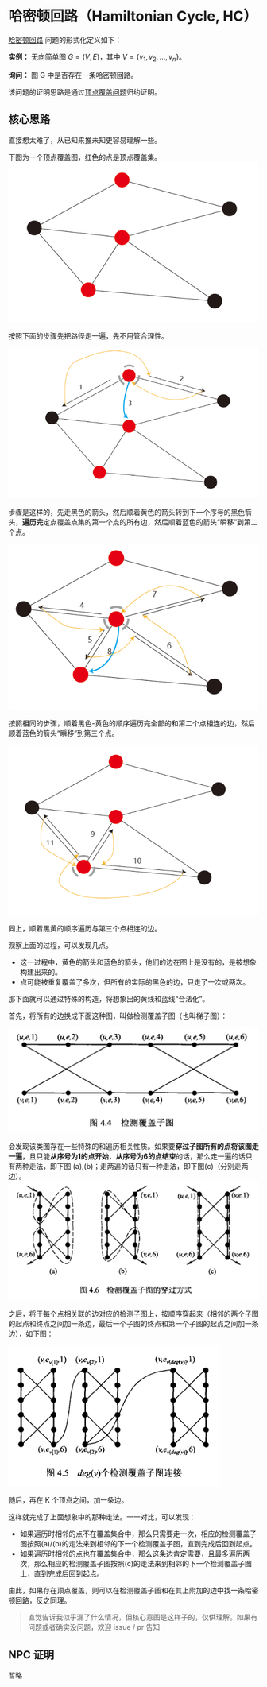 # 哈密顿回路（Hamiltonian Cycle, HC）
[哈密顿回路](./../GraphTheory/2.html) 问题的形式化定义如下：

**实例：** 无向简单图 $G=(V,E)$，其中 $V=\{v_1,v_2,...,v_n\}$。

**询问：** 图 G 中是否存在一条哈密顿回路。

该问题的证明思路是通过[顶点覆盖问题](./vc.html)归约证明。

## 核心思路

直接想太难了，从已知来推未知更容易理解一些。

下图为一个顶点覆盖图，红色的点是顶点覆盖集。
![](fig/21.png)

按照下面的步骤先把路径走一遍，先不用管合理性。

![](fig/22.png)

步骤是这样的，先走黑色的箭头，然后顺着黄色的箭头转到下一个序号的黑色箭头，**遍历完**定点覆盖点集的第一个点的所有边，然后顺着蓝色的箭头“瞬移”到第二个点。

![](fig/23.png)

按照相同的步骤，顺着黑色-黄色的顺序遍历完全部的和第二个点相连的边，然后顺着蓝色的箭头“瞬移”到第三个点。

![](fig/24.png)

同上，顺着黑黄的顺序遍历与第三个点相连的边。

观察上面的过程，可以发现几点。

 - 这一过程中，黄色的箭头和蓝色的箭头，他们的边在图上是没有的，是被想象构建出来的。
 - 点可能被重复覆盖了多次，但所有的实际的黑色的边，只走了一次或两次。


那下面就可以通过特殊的构造，将想象出的黄线和蓝线“合法化”。

首先，将所有的边换成下面这种图，叫做检测覆盖子图（也叫梯子图）：


![](fig/2.png)

会发现该类图存在一些特殊的和遍历相关性质。如果要**穿过子图所有的点将该图走一遍**，且只能**从序号为1的点开始**，**从序号为6的点结束**的话，那么走一遍的话只有两种走法，即下图 (a),(b)；走两遍的话只有一种走法，即下图(c)（分别走两边）。
![](fig/3.png)

之后，将于每个点相关联的边对应的检测子图上，按顺序穿起来（相邻的两个子图的起点和终点之间加一条边，最后一个子图的终点和第一个子图的起点之间加一条边），如下图：

![](fig/4.png)

随后，再在 K 个顶点之间，加一条边。

这样就完成了上面想象中的那种走法。一一对比，可以发现：

 - 如果遍历时相邻的点不在覆盖集合中，那么只需要走一次，相应的检测覆盖子图按照(a)/(b)的走法来到相邻的下一个检测覆盖子图，直到完成后回到起点。
 - 如果遍历时相邻的点也在覆盖集合中，那么这条边肯定需要，且最多遍历两次，那么相应的检测覆盖子图按照(c)的走法来到相邻的下一个检测覆盖子图上，直到完成后回到起点。

由此，如果存在顶点覆盖，则可以在检测覆盖子图和在其上附加的边中找一条哈密顿回路，反之同理。

> 直觉告诉我似乎漏了什么情况，但核心意图是这样子的，仅供理解。如果有问题或者确实没问题，欢迎 issue / pr 告知

## NPC 证明

暂略